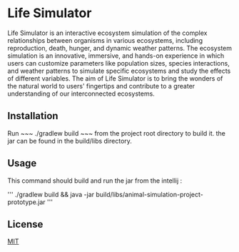 # Life Simulator

Life Simulator is an interactive ecosystem simulation of the complex relationships between organisms in various ecosystems, including reproduction, death, hunger, and dynamic weather patterns. The ecosystem simulation is an innovative, immersive, and hands-on experience in which users can customize parameters like population sizes, species interactions, and weather patterns to simulate specific ecosystems and study the effects of different variables. The aim of Life Simulator is to bring the wonders of the natural world to users' fingertips and contribute to a greater understanding of our interconnected ecosystems.

## Installation

Run ~~~ ./gradlew build ~~~ from the project root directory to build it. the jar can be found in the build/libs directory.

## Usage


This command should build and run the jar from the intellij :

''' 
./gradlew build && java -jar build/libs/animal-simulation-project-prototype.jar
'''

## License

[MIT](https://choosealicense.com/licenses/mit/)
